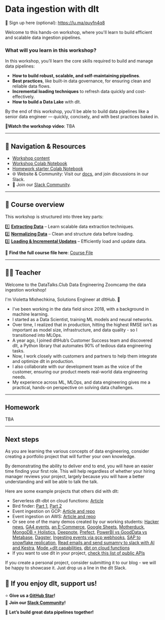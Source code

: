 # Data ingestion with dlt

🔗 Sign up here (optional): https://lu.ma/quyfn4q8

Welcome to this hands-on workshop, where you'll learn to build efficient and scalable data ingestion pipelines.

### **What will you learn in this workshop?**

In this workshop, you’ll learn the core skills required to build and manage data pipelines:

- **How to build robust, scalable, and self-maintaining pipelines**.
- **Best practices**, like built-in data governance, for ensuring clean and reliable data flows.
- **Incremental loading techniques** to refresh data quickly and cost-effectively.
- **How to build a Data Lake** with dlt.

By the end of this workshop, you'll be able to build data pipelines like a senior data engineer — quickly, concisely, and with best practices baked in.

🎥**Watch the workshop video**: TBA

---

## 📂 Navigation & Resources

- [Workshop content](dlt_resources/data_ingestion_workshop.md)
- [Workshop Colab Notebook]()
- [Homework starter Colab Notebook]()
- 🌐 Website & Community: Visit our [docs](https://dlthub.com/docs/intro), and join discussions in our Slack.
- 💬 Join our [Slack Community](https://dlthub.com/community).

---

## 📖 Course overview

This workshop is structured into three key parts:

1️⃣ **[Extracting Data](dlt_resources/data_ingestion_workshop.md#extracting-data)** – Learn scalable data extraction techniques.  
2️⃣ **[Normalizing Data](dlt_resources/data_ingestion_workshop.md#normalizing-data)** – Clean and structure data before loading.  
3️⃣ **[Loading & Incremental Updates](dlt_resources/data_ingestion_workshop.md#loading-data)** – Efficiently load and update data.

📌 **Find the full course file here**: [Course File](dlt_resources/data_ingestion_workshop.md)

---

## 👩‍🏫 Teacher

Welcome to the DataTalks.Club Data Engineering Zoomcamp the data ingestion workshop!

I'm Violetta Mishechkina, Solutions Engineer at dltHub. 👋

- I’ve been working in the data field since 2018, with a background in machine learning.
- I started as a Data Scientist, training ML models and neural networks.
- Over time, I realized that in production, hitting the highest RMSE isn’t as important as model size, infrastructure, and data quality - so I transitioned into MLOps.
- A year ago, I joined dltHub’s Customer Success team and discovered dlt, a Python library that automates 90% of tedious data engineering tasks.
- Now, I work closely with customers and partners to help them integrate and optimize dlt in production.
- I also collaborate with our development team as the voice of the customer, ensuring our product meets real-world data engineering needs.
- My experience across ML, MLOps, and data engineering gives me a practical, hands-on perspective on solving data challenges.

---

## Homework

TBA

---

## Next steps

As you are learning the various concepts of data engineering,
consider creating a portfolio project that will further your own knowledge.

By demonstrating the ability to deliver end to end, you will have an easier time finding your first role.
This will help regardless of whether your hiring manager reviews your project, largely because you will have a better
understanding and will be able to talk the talk.

Here are some example projects that others did with dlt:

- Serverless dlt-dbt on cloud functions: [Article](https://docs.getdbt.com/blog/serverless-dlt-dbt-stack)
- Bird finder: [Part 1](https://publish.obsidian.md/lough-on-data/blogs/bird-finder-via-dlt-i), [Part 2](https://publish.obsidian.md/lough-on-data/blogs/bird-finder-via-dlt-ii)
- Event ingestion on GCP: [Article and repo](https://dlthub.com/docs/blog/streaming-pubsub-json-gcp)
- Event ingestion on AWS: [Article and repo](https://dlthub.com/docs/blog/dlt-aws-taktile-blog)
- Or see one of the many demos created by our working students: [Hacker news](https://dlthub.com/docs/blog/hacker-news-gpt-4-dashboard-demo),
  [GA4 events](https://dlthub.com/docs/blog/ga4-internal-dashboard-demo),
  [an E-Commerce](https://dlthub.com/docs/blog/postgresql-bigquery-metabase-demo),
  [Google Sheets](https://dlthub.com/docs/blog/google-sheets-to-data-warehouse-pipeline),
  [Motherduck](https://dlthub.com/docs/blog/dlt-motherduck-demo),
  [MongoDB + Holistics](https://dlthub.com/docs/blog/MongoDB-dlt-Holistics),
  [Deepnote](https://dlthub.com/docs/blog/deepnote-women-wellness-violence-tends),
  [Prefect](https://dlthub.com/docs/blog/dlt-prefect),
  [PowerBI vs GoodData vs Metabase](https://dlthub.com/docs/blog/semantic-modeling-tools-comparison),
  [Dagster](https://dlthub.com/docs/blog/dlt-dagster),
  [Ingesting events via gcp webhooks](https://dlthub.com/docs/blog/dlt-webhooks-on-cloud-functions-for-event-capture),
  [SAP to snowflake replication](https://dlthub.com/docs/blog/sap-hana-to-snowflake-demo-blog),
  [Read emails and send sumamry to slack with AI and Kestra](https://dlthub.com/docs/blog/dlt-kestra-demo-blog),
  [Mode +dlt capabilities](https://dlthub.com/docs/blog/dlt-mode-blog),
  [dbt on cloud functions](https://dlthub.com/docs/blog/dlt-dbt-runner-on-cloud-functions)
- If you want to use dlt in your project, [check this list of public APIs](https://dlthub.com/docs/blog/practice-api-sources)

If you create a personal project, consider submitting it to our blog - we will be happy to showcase it. Just drop us a line in the dlt Slack.

## **💛 If you enjoy dlt, support us!**

⭐ **Give us a [GitHub Star](https://github.com/dlt-hub/dlt)!**  
💬 **Join our [Slack Community](https://dlthub.com/community)!**

🚀 **Let’s build great data pipelines together!**
